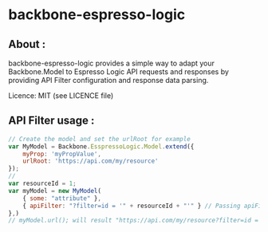 backbone-espresso-logic
=======================

## About : ##

backbone-espresso-logic provides a simple way to adapt your Backbone.Model to Espresso Logic API requests and responses
 by providing API Filter configuration and response data parsing.

Licence: MIT (see LICENCE file)

## API Filter usage : ##

```javascript
// Create the model and set the urlRoot for example
var MyModel = Backbone.EsspressoLogic.Model.extend({
    myProp: 'myPropValue',
    urlRoot: 'https://api.com/my/resource'
});
//
var resourceId = 1;
var myModel = new MyModel(
    { some: "attribute" },
    { apiFilter: "?filter=id = '" + resourceId + "'" } // Passing apiFilter option to append to the url
},)
// myModel.url(); will result "https://api.com/my/resource?filter=id = '1'"
```

